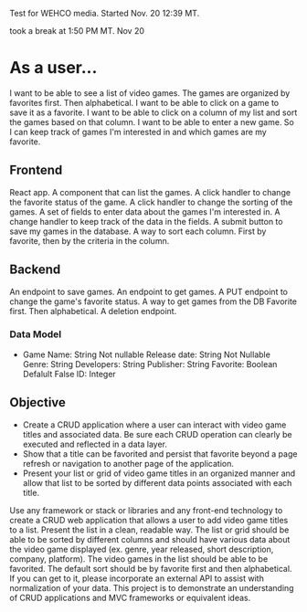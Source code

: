 Test for WEHCO media. Started Nov. 20 12:39 MT.

took a break at 1:50 PM MT. Nov 20 


# As a user...
I want to be able to see a list of video games. The games are organized by favorites first. Then alphabetical.
I want to be able to click on a game to save it as a favorite.
I want to be able to click on a column of my list and sort the games based on that column.
I want to be able to enter a new game.
So I can keep track of games I'm interested in and which games are my favorite.

## Frontend
React app.
A component that can list the games.
A click handler  to change the favorite status of the game.
A click handler to change the sorting of the games.
A set of fields to enter data about the games I'm interested in.
A change handler to keep track of the data in the fields.
A submit button to save my games in the database.
A way to sort each column. First by favorite, then by the criteria in the column.



## Backend
An endpoint to save games.
An endpoint to get games.
A PUT endpoint to change the game's favorite status.
A way to get games from the DB Favorite first. Then alphabetical.
A deletion endpoint.

### Data Model
* Game
    Name: String Not nullable
    Release date: String  Not Nullable
    Genre: String
    Developers: String
    Publisher: String
    Favorite: Boolean Defalult False
    ID: Integer





## Objective
* Create a CRUD application where a user can interact with video game titles and associated data. Be sure each CRUD operation can clearly be executed and reflected in a data layer.
* Show that a title can be favorited and persist that favorite beyond a page refresh or navigation to another page of the application.
* Present your list or grid of video game titles in an organized manner and allow that list to be sorted by different data points associated with each title.

Use any framework or stack or libraries and any front-end technology to create a CRUD web application that allows a user to add video game titles to a list. Present the list in a clean, readable way. The list or grid should be able to be sorted by different columns and should have various data about the video game displayed (ex. genre, year released, short description, company, platform). The video games in the list should be able to be favorited. The default sort should be by favorite first and then alphabetical. If you can get to it, please incorporate an external API to assist with normalization of your data. This project is to demonstrate an understanding of CRUD applications and MVC frameworks or equivalent ideas.

